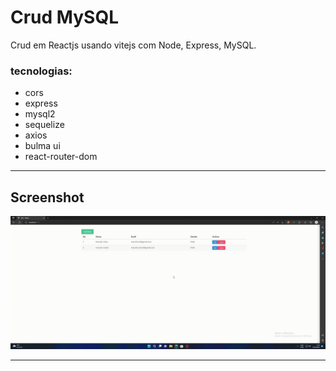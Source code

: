 # Crud MySQL

Crud em Reactjs usando vitejs com Node, Express, MySQL.

### tecnologias:

- cors
- express
- mysql2
- sequelize
- axios
- bulma ui
- react-router-dom

---

## Screenshot

![video](./.github/video.gif)

---
